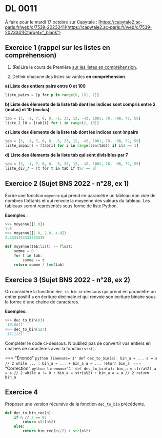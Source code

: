 # DL 0011

À faire pour le mardi 17 octobre sur Capytale : [https://capytale2.ac-paris.fr/web/c/7539-2023341](https://capytale2.ac-paris.fr/web/c/7539-2023341){:target="_blank"} 


## Exercice 1 (rappel sur les listes en compréhension)

1. (Re)Lire le cours de Première [sur les listes en compréhension](https://cgouygou.github.io/1NSI/T02_TypesConstruits/T2.1_Listes/T2.1_Listes3/#2110-listes-en-comprehension).

2. Définir chacune des listes suivantes **en compréhension**.

**a) Liste des entiers pairs entre 0 et 100**
```python
liste_pairs = [p for p in range(0, 101, 2)]
```

**b) Liste des élements de la liste tab dont les indices sont compris entre 2 (inclus) et 10 (exclus)**
```python
tab = [3, -1, 7, 0, 8, -5, 23, 12, -42, 1001, 78, -98, 72, 50]
liste_2_10 = [tab[i] for i in range(2, 10)]
```

**c) Liste des élements de la liste tab dont les indices sont impairs**
```python
tab = [3, -1, 7, 0, 8, -5, 23, 12, -42, 1001, 78, -98, 72, 50]
liste_impairs = [tab[i] for i in range(len(tab)) if i%2 == 1]
```

**d) Liste des élements de la liste tab qui sont divisibles par 7**
```python
tab = [3, -1, 7, 0, 8, -5, 23, 12, -42, 1001, 78, -98, 72, 50]
liste_div_7 = [t for t in tab if t%7 == 0]
```

## Exercice 2 (Sujet BNS 2022 - n°28, ex 1)

Écrire une fonction `moyenne` qui prend en paramètre un tableau non vide de nombres
flottants et qui renvoie la moyenne des valeurs du tableau. Les tableaux seront
représentés sous forme de liste Python.

**Exemples :**
```python
>>> moyenne([1.0])
1.0
>>> moyenne([1.0, 2.0, 4.0])
2.3333333333333335
```

```python linenums='1'
def moyenne(tab:list) -> float:
    somme = 0
    for t in tab:
        somme += t
    return somme / len(tab)
```

## Exercice 3 (Sujet BNS 2022 - n°28, ex 2)

On considère la fonction `dec_to_bin` ci-dessous qui prend en paramètre un entier positif `a` en écriture décimale et qui renvoie son écriture binaire sous la forme d'une chaine de caractères.

**Exemples:**

```python
>>> dec_to_bin(83)
'1010011'
>>> dec_to_bin(127)
'1111111'
```


Compléter le code ci-dessous. N'oubliez pas de convertir vos entiers en chaînes de caractères avec la fonction `str()`.

=== "Énoncé" 
    ```python linenums='1'
    def dec_to_bin(a):
        bin_a = ...
        a = a // 2
        while ... :
            bin_a = ... + bin_a
            a = ...
        return bin_a
    ```
=== "Correction" 
    ```python linenums='1'
    def dec_to_bin(a):
        bin_a = str(a%2)
        a = a // 2
        while a != 0 :
            bin_a = str(a%2) + bin_a
            a = a // 2
        return bin_a
    ```


## Exercice 4

Proposer une version récursive de la fonction `dec_to_bin` précédente.

```python linenums='1'
def dec_to_bin_rec(n):
    if n // 2 == 0:
        return str(n%2)
    else:
        return bin_rec(n//2) + str(n%2)

```
